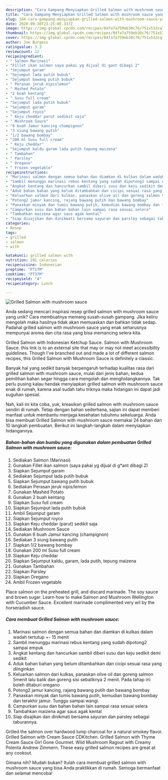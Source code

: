 ```yaml
---
description: "Cara Gampang Menyiapkan Grilled Salmon with mushroom sauce yang Lezat"
title: "Cara Gampang Menyiapkan Grilled Salmon with mushroom sauce yang Lezat"
slug: 344-cara-gampang-menyiapkan-grilled-salmon-with-mushroom-sauce-yang-lezat
date: 2020-09-30T23:25:05.337Z
image: https://img-global.cpcdn.com/recipes/84fa7a759eb30c76/751x532cq70/grilled-salmon-with-mushroom-sauce-foto-resep-utama.jpg
thumbnail: https://img-global.cpcdn.com/recipes/84fa7a759eb30c76/751x532cq70/grilled-salmon-with-mushroom-sauce-foto-resep-utama.jpg
cover: https://img-global.cpcdn.com/recipes/84fa7a759eb30c76/751x532cq70/grilled-salmon-with-mushroom-sauce-foto-resep-utama.jpg
author: Joe Burgess
ratingvalue: 3.3
reviewcount: 12
recipeingredient:
- " Salmon Marinasi"
- "Fillet ikan salmon saya pakai yg dijual di gant dibagi 2"
- "Sejumput garam"
- "Sejumput lada putih bubuk"
- "Sejumput bawang putih bubuk"
- " Perasan jeruk nipislemon"
- " Mashed Potato"
- "2 buah kentang"
- " Susu full cream"
- "Sejumput lada putih bubuk"
- "Sejumput garam"
- "Sejumput royco"
- " Keju cheddar parut sedikit saja"
- " Mushroom Sauce"
- "6 buah Jamur kancing champignon"
- "3 siung bawang putih"
- "1/2 bawang bombay"
- "200 ml Susu full cream"
- " Keju cheddar"
- "Sejumput kaldu garam lada putih tepung maizena"
- " Tambahan"
- " Parsley"
- " Oregano"
- " Frozen vegetable"
recipeinstructions:
- "Marinasi salmon dengan semua bahan dan diamkan di kulkas dalam wadah tertutup +- 15 menit"
- "Sambil menunggu marinasi rebus kentang yang sudah dipotong2 sampai empuk"
- "Angkat kentang dan hancurkan sambil diberi susu dan keju sedikit demi sedikit"
- "Aduk bahan bahan yang belum ditambahkan dan cicipi sesuai rasa yang diinginkan"
- "Keluarkan salmon dari kulkas, panaskan olive oil dan goreng salmon 5menit lalu balik dan goreng sisi sebaliknya 2 menit. Pada tahap ini boleh ditaburi oregano"
- "Potong2 jamur kancing, rajang bawang putih dan bawang bombay"
- "Panaskan minyak dan tumis bawang putih, kemudian bawang bombay dan terakhir jamur. Tunggu sampai wangi."
- "Campurkan susu dan bahan bahan lain sampai rasa sesuai selera"
- "Tambahkan maizena agar saus agak kental"
- "Siap disajikan dan dinikmati bersama sayuran dan parsley sebagai taburannya."
categories:
- Resep
tags:
- grilled
- salmon
- with

katakunci: grilled salmon with 
nutrition: 281 calories
recipecuisine: Indonesian
preptime: "PT17M"
cooktime: "PT37M"
recipeyield: "4"
recipecategory: Lunch

---
```



![Grilled Salmon with mushroom sauce](https://img-global.cpcdn.com/recipes/84fa7a759eb30c76/751x532cq70/grilled-salmon-with-mushroom-sauce-foto-resep-utama.jpg)

Anda sedang mencari inspirasi resep grilled salmon with mushroom sauce yang unik? Cara membuatnya memang susah-susah gampang. Jika keliru mengolah maka hasilnya tidak akan memuaskan dan bahkan tidak sedap. Padahal grilled salmon with mushroom sauce yang enak seharusnya mempunyai aroma dan cita rasa yang bisa memancing selera kita.

Grilled Salmon with Indonesian Ketchup Sauce. Salmon with Mushroom Sauce. this link is to an external site that may or may not meet accessibility guidelines. Though I&#39;ve branched out and made a lot of different salmon recipes, this Grilled Salmon with Mushroom Sauce is definitely a classic.

Banyak hal yang sedikit banyak berpengaruh terhadap kualitas rasa dari grilled salmon with mushroom sauce, mulai dari jenis bahan, kedua pemilihan bahan segar hingga cara mengolah dan menghidangkannya. Tak perlu pusing kalau hendak menyiapkan grilled salmon with mushroom sauce enak di rumah, karena asal sudah tahu triknya maka hidangan ini dapat jadi suguhan spesial.


Nah, kali ini kita coba, yuk, kreasikan grilled salmon with mushroom sauce sendiri di rumah. Tetap dengan bahan sederhana, sajian ini dapat memberi manfaat untuk membantu menjaga kesehatan tubuhmu sekeluarga. Anda bisa membuat Grilled Salmon with mushroom sauce memakai 24 bahan dan 10 langkah pembuatan. Berikut ini langkah-langkah dalam menyiapkan hidangannya.

<!--inarticleads1-->

##### Bahan-bahan dan bumbu yang digunakan dalam pembuatan Grilled Salmon with mushroom sauce:

1. Sediakan  Salmon (Marinasi)
1. Gunakan Fillet ikan salmon (saya pakai yg dijual di g*ant dibagi 2)
1. Siapkan Sejumput garam
1. Sediakan Sejumput lada putih bubuk
1. Siapkan Sejumput bawang putih bubuk
1. Sediakan  Perasan jeruk nipis/lemon
1. Gunakan  Mashed Potato
1. Gunakan 2 buah kentang
1. Siapkan  Susu full cream
1. Siapkan Sejumput lada putih bubuk
1. Ambil Sejumput garam
1. Siapkan Sejumput royco
1. Siapkan  Keju cheddar (parut) sedikit saja
1. Sediakan  Mushroom Sauce
1. Gunakan 6 buah Jamur kancing (champignon)
1. Sediakan 3 siung bawang putih
1. Siapkan 1/2 bawang bombay
1. Gunakan 200 ml Susu full cream
1. Siapkan  Keju cheddar
1. Siapkan Sejumput kaldu, garam, lada putih, tepung maizena
1. Gunakan  Tambahan
1. Siapkan  Parsley
1. Siapkan  Oregano
1. Ambil  Frozen vegetable


Place salmon on the preheated grill, and discard marinade. The soy sauce and brown sugar. Learn how to make Salmon and Mushroom Wellington with Cucumber Sauce. Excellent marinade complimented very wil by the horseradish sauce. 

<!--inarticleads2-->

##### Cara membuat Grilled Salmon with mushroom sauce:

1. Marinasi salmon dengan semua bahan dan diamkan di kulkas dalam wadah tertutup +- 15 menit
1. Sambil menunggu marinasi rebus kentang yang sudah dipotong2 sampai empuk
1. Angkat kentang dan hancurkan sambil diberi susu dan keju sedikit demi sedikit
1. Aduk bahan bahan yang belum ditambahkan dan cicipi sesuai rasa yang diinginkan
1. Keluarkan salmon dari kulkas, panaskan olive oil dan goreng salmon 5menit lalu balik dan goreng sisi sebaliknya 2 menit. Pada tahap ini boleh ditaburi oregano
1. Potong2 jamur kancing, rajang bawang putih dan bawang bombay
1. Panaskan minyak dan tumis bawang putih, kemudian bawang bombay dan terakhir jamur. Tunggu sampai wangi.
1. Campurkan susu dan bahan bahan lain sampai rasa sesuai selera
1. Tambahkan maizena agar saus agak kental
1. Siap disajikan dan dinikmati bersama sayuran dan parsley sebagai taburannya.


Grilled the salmon over hardwood lump charcoal for a natural smokey flavor. Grilled Salmon with Cream Sauce CDKitchen. Grilled Salmon with Thyme Cream Sauce Girl Gone Gourmet. Wild Mushroom Ragout with Creamy Polenta Andrew Zimmern. These easy grilled salmon recipes are great at any cookout. 

Gimana nih? Mudah bukan? Itulah cara membuat grilled salmon with mushroom sauce yang bisa Anda praktikkan di rumah. Semoga bermanfaat dan selamat mencoba!
